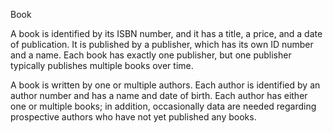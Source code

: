 Book

A book is identified by its ISBN number, and it has a title, a price, and a date of publication. It is published by a publisher, which has its own ID number and a name. Each book has exactly one publisher, but one publisher typically publishes multiple books over time. 

A book is written by one or multiple authors. Each author is identified by an author number and has a name and date of birth. Each author has either one or multiple books; in addition, occasionally data are needed regarding prospective authors who have not yet published any books. 